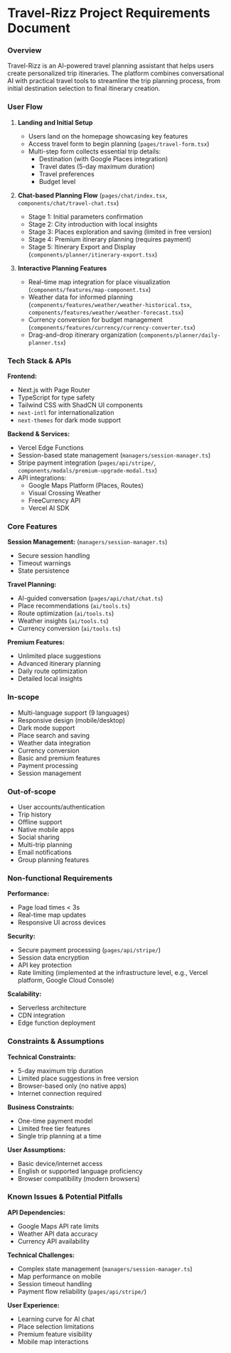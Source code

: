 # Travel-Rizz Project Requirements Document

### Overview

Travel-Rizz is an AI-powered travel planning assistant that helps users create personalized trip itineraries. The platform combines conversational AI with practical travel tools to streamline the trip planning process, from initial destination selection to final itinerary creation.

### User Flow

1.  **Landing and Initial Setup**
    -   Users land on the homepage showcasing key features
    -   Access travel form to begin planning (`pages/travel-form.tsx`)
    -   Multi-step form collects essential trip details:
        -   Destination (with Google Places integration)
        -   Travel dates (5-day maximum duration)
        -   Travel preferences
        -   Budget level

2.  **Chat-based Planning Flow** (`pages/chat/index.tsx`, `components/chat/travel-chat.tsx`)
    -   Stage 1: Initial parameters confirmation
    -   Stage 2: City introduction with local insights
    -   Stage 3: Places exploration and saving (limited in free version)
    -   Stage 4: Premium itinerary planning (requires payment)
    -   Stage 5: Itinerary Export and Display (`components/planner/itinerary-export.tsx`)

3.  **Interactive Planning Features**
    -   Real-time map integration for place visualization (`components/features/map-component.tsx`)
    -   Weather data for informed planning (`components/features/weather/weather-historical.tsx`, `components/features/weather/weather-forecast.tsx`)
    -   Currency conversion for budget management (`components/features/currency/currency-converter.tsx`)
    -   Drag-and-drop itinerary organization (`components/planner/daily-planner.tsx`)

### Tech Stack & APIs

**Frontend:**

-   Next.js with Page Router
-   TypeScript for type safety
-   Tailwind CSS with ShadCN UI components
-   `next-intl` for internationalization
-   `next-themes` for dark mode support

**Backend & Services:**

-   Vercel Edge Functions
-   Session-based state management (`managers/session-manager.ts`)
-   Stripe payment integration (`pages/api/stripe/`, `components/modals/premium-upgrade-modal.tsx`)
-   API integrations:
    -   Google Maps Platform (Places, Routes)
    -   Visual Crossing Weather
    -   FreeCurrency API
    -   Vercel AI SDK

### Core Features

**Session Management:** (`managers/session-manager.ts`)

-   Secure session handling
-   Timeout warnings
-   State persistence

**Travel Planning:**

-   AI-guided conversation (`pages/api/chat/chat.ts`)
-   Place recommendations (`ai/tools.ts`)
-   Route optimization (`ai/tools.ts`)
-   Weather insights (`ai/tools.ts`)
-   Currency conversion (`ai/tools.ts`)

**Premium Features:**

-   Unlimited place suggestions
-   Advanced itinerary planning
-   Daily route optimization
-   Detailed local insights

### In-scope

-   Multi-language support (9 languages)
-   Responsive design (mobile/desktop)
-   Dark mode support
-   Place search and saving
-   Weather data integration
-   Currency conversion
-   Basic and premium features
-   Payment processing
-   Session management

### Out-of-scope

-   User accounts/authentication
-   Trip history
-   Offline support
-   Native mobile apps
-   Social sharing
-   Multi-trip planning
-   Email notifications
-   Group planning features

### Non-functional Requirements

**Performance:**

-   Page load times < 3s
-   Real-time map updates
-   Responsive UI across devices

**Security:**

-   Secure payment processing (`pages/api/stripe/`)
-   Session data encryption
-   API key protection
-   Rate limiting (implemented at the infrastructure level, e.g., Vercel platform, Google Cloud Console)

**Scalability:**

-   Serverless architecture
-   CDN integration
-   Edge function deployment

### Constraints & Assumptions

**Technical Constraints:**

-   5-day maximum trip duration
-   Limited place suggestions in free version
-   Browser-based only (no native apps)
-   Internet connection required

**Business Constraints:**

-   One-time payment model
-   Limited free tier features
-   Single trip planning at a time

**User Assumptions:**

-   Basic device/internet access
-   English or supported language proficiency
-   Browser compatibility (modern browsers)

### Known Issues & Potential Pitfalls

**API Dependencies:**

-   Google Maps API rate limits
-   Weather API data accuracy
-   Currency API availability

**Technical Challenges:**

-   Complex state management (`managers/session-manager.ts`)
-   Map performance on mobile
-   Session timeout handling
-   Payment flow reliability (`pages/api/stripe/`)

**User Experience:**

-   Learning curve for AI chat
-   Place selection limitations
-   Premium feature visibility
-   Mobile map interactions